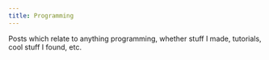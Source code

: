```yaml
---
title: Programming
---
```


Posts which relate to anything programming, whether stuff I made, tutorials, cool stuff I found, etc.
